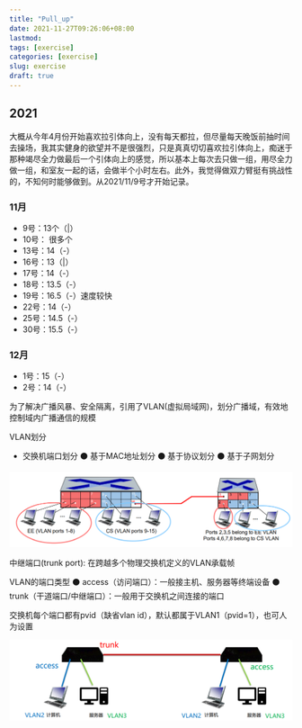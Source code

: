 ```yaml
---
title: "Pull_up"
date: 2021-11-27T09:26:06+08:00
lastmod:
tags: [exercise]
categories: [exercise]
slug: exercise
draft: true
---
```

## 2021
大概从今年4月份开始喜欢拉引体向上，没有每天都拉，但尽量每天晚饭前抽时间去操场，我其实健身的欲望并不是很强烈，只是真真切切喜欢拉引体向上，痴迷于那种竭尽全力做最后一个引体向上的感觉，所以基本上每次去只做一组，用尽全力做一组，和室友一起的话，会做半个小时左右。此外，我觉得做双力臂挺有挑战性的，不知何时能够做到。从2021/11/9号才开始记录。
### 11月
- 9号：13个（|）
- 10号： 很多个
- 13号：14（-）
- 16号：13（|）
- 17号：14（-）
- 18号：13.5（-）
- 19号：16.5（-）速度较快
- 22号：14（-）
- 25号：14.5（-）
- 30号：15.5（-）
### 12月
- 1号：15（-）
- 2号：14（-） 





为了解决广播风暴、安全隔离，引用了VLAN(虚拟局域网)，划分广播域，有效地控制域内广播通信的规模

VLAN划分
- 交换机端口划分
⚫ 基于MAC地址划分
⚫ 基于协议划分
⚫ 基于子网划分

![](https://raw.githubusercontent.com/JF-011101/Image_hosting_rep/main/20220402141625.png)

中继端口(trunk port): 在跨越多个物理交换机定义的VLAN承载帧

VLAN的端口类型
⚫ access（访问端口）：一般接主机、服务器等终端设备
⚫ trunk（干道端口/中继端口）：一般用于交换机之间连接的端口

交换机每个端口都有pvid（缺省vlan id），默认都属于VLAN1（pvid=1），也可人为设置

![](https://raw.githubusercontent.com/JF-011101/Image_hosting_rep/main/20220402141942.png)